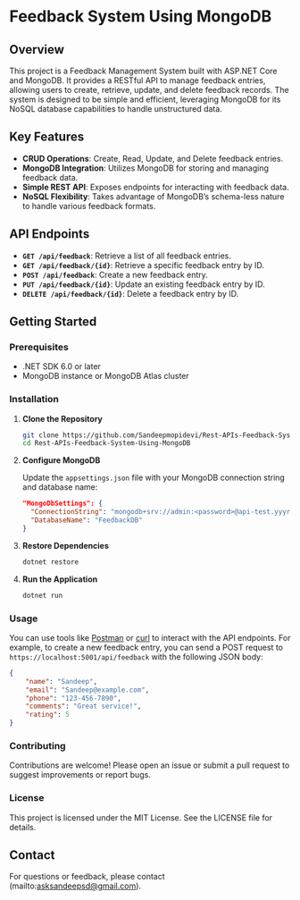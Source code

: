 # Feedback System Using MongoDB

## Overview

This project is a Feedback Management System built with ASP.NET Core and MongoDB. It provides a RESTful API to manage feedback entries, allowing users to create, retrieve, update, and delete feedback records. The system is designed to be simple and efficient, leveraging MongoDB for its NoSQL database capabilities to handle unstructured data.

## Key Features

- **CRUD Operations**: Create, Read, Update, and Delete feedback entries.
- **MongoDB Integration**: Utilizes MongoDB for storing and managing feedback data.
- **Simple REST API**: Exposes endpoints for interacting with feedback data.
- **NoSQL Flexibility**: Takes advantage of MongoDB’s schema-less nature to handle various feedback formats.

## API Endpoints

- **`GET /api/feedback`**: Retrieve a list of all feedback entries.
- **`GET /api/feedback/{id}`**: Retrieve a specific feedback entry by ID.
- **`POST /api/feedback`**: Create a new feedback entry.
- **`PUT /api/feedback/{id}`**: Update an existing feedback entry by ID.
- **`DELETE /api/feedback/{id}`**: Delete a feedback entry by ID.

## Getting Started

### Prerequisites

- .NET SDK 6.0 or later
- MongoDB instance or MongoDB Atlas cluster

### Installation

1. **Clone the Repository**

   ```bash
   git clone https://github.com/Sandeepmopidevi/Rest-APIs-Feedback-System-Using-MongoDB/
   cd Rest-APIs-Feedback-System-Using-MongoDB
   ```

2. **Configure MongoDB**

   Update the `appsettings.json` file with your MongoDB connection string and database name:

   ```json
   "MongoDbSettings": {
     "ConnectionString": "mongodb+srv://admin:<password>@api-test.yyyr6qt.mongodb.net/?retryWrites=true&w=majority&appName=api-test",
     "DatabaseName": "FeedbackDB"
   }
   ```

3. **Restore Dependencies**

   ```bash
   dotnet restore
   ```

4. **Run the Application**

   ```bash
   dotnet run
   ```

  ### Usage

You can use tools like [Postman](https://www.postman.com/) or [curl](https://curl.se/) to interact with the API endpoints. For example, to create a new feedback entry, you can send a POST request to `https://localhost:5001/api/feedback` with the following JSON body:

```json
{
    "name": "Sandeep",
    "email": "Sandeep@example.com",
    "phone": "123-456-7890",
    "comments": "Great service!",
    "rating": 5
}
```

### Contributing

Contributions are welcome! Please open an issue or submit a pull request to suggest improvements or report bugs.

### License

This project is licensed under the MIT License. See the LICENSE file for details.

## Contact

For questions or feedback, please contact (mailto:asksandeepsd@gmail.com).
